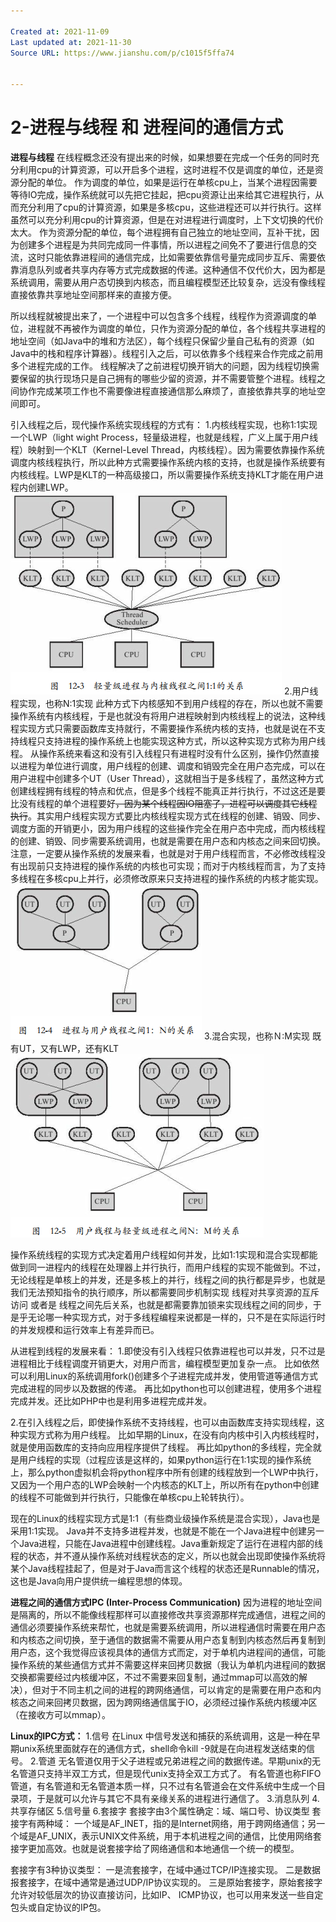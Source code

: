 ```yaml
---

Created at: 2021-11-09
Last updated at: 2021-11-30
Source URL: https://www.jianshu.com/p/c1015f5ffa74


---
```


# 2-进程与线程 和 进程间的通信方式


**进程与线程**
在线程概念还没有提出来的时候，如果想要在完成一个任务的同时充分利用cpu的计算资源，可以开启多个进程，这时进程不仅是调度的单位，还是资源分配的单位。
作为调度的单位，如果是运行在单核cpu上，当某个进程因需要等待IO完成，操作系统就可以先把它挂起，把cpu资源让出来给其它进程执行，从而充分利用了cpu的计算资源，如果是多核cpu，这些进程还可以并行执行。这样虽然可以充分利用cpu的计算资源，但是在对进程进行调度时，上下文切换的代价太大。
作为资源分配的单位，每个进程拥有自己独立的地址空间，互补干扰，因为创建多个进程是为共同完成同一件事情，所以进程之间免不了要进行信息的交流，这时只能依靠进程间的通信完成，比如需要依靠信号量完成同步互斥、需要依靠消息队列或者共享内存等方式完成数据的传递。这种通信不仅代价大，因为都是系统调用，需要从用户态切换到内核态，而且编程模型还比较复杂，远没有像线程直接依靠共享地址空间那样来的直接方便。

所以线程就被提出来了，一个进程中可以包含多个线程，线程作为资源调度的单位，进程就不再被作为调度的单位，只作为资源分配的单位，各个线程共享进程的地址空间（如Java中的堆和方法区），每个线程只保留少量自己私有的资源（如Java中的栈和程序计算器）。线程引入之后，可以依靠多个线程来合作完成之前用多个进程完成的工作。
线程解决了之前进程切换开销大的问题，因为线程切换需要保留的执行现场只是自己拥有的哪些少留的资源，并不需要管整个进程。线程之间协作完成某项工作也不需要像进程直接通信那么麻烦了，直接依靠共享的地址空间即可。

引入线程之后，现代操作系统实现线程的方式有：
1.内核线程实现，也称1:1实现
一个LWP（light wight Process，轻量级进程，也就是线程，广义上属于用户线程）映射到一个KLT（Kernel-Level Thread，内核线程）。因为需要依靠操作系统调度内核线程执行，所以此种方式需要操作系统内核的支持，也就是操作系统要有内核线程。LWP是KLT的一种高级接口，所以需要操作系统支持KLT才能在用户进程内创建LWP。
![unknown_filename.png](./_resources/2-进程与线程_和_进程间的通信方式.resources/unknown_filename.png)
2.用户线程实现，也称N:1实现
此种方式下内核感知不到用户线程的存在，所以也就不需要操作系统有内核线程，于是也就没有将用户进程映射到内核线程上的说法，这种线程实现方式只需要函数库支持就行，不需要操作系统内核的支持，也就是说在不支持线程只支持进程的操作系统上也能实现这种方式，所以这种实现方式称为用户线程。
从操作系统来看这和没有引入线程只有进程时没有什么区别，操作仍然直接以进程为单位进行调度，用户线程的创建、调度和销毁完全在用户态完成，可以在用户进程中创建多个UT（User Thread），这就相当于是多线程了，虽然这种方式创建线程拥有线程的特点和优点，但是多个线程不能真正并行执行，不过这还是要比没有线程的单个进程要好~~，因为某个线程因IO阻塞了，进程可以调度其它线程执行~~。其实用户线程实现方式要比内核线程实现方式在线程的创建、销毁、同步、调度方面的开销更小，因为用户线程的这些操作完全在用户态中完成，而内核线程的创建、销毁、同步需要系统调用，也就是需要在用户态和内核态之间来回切换。
注意，一定要从操作系统的发展来看，也就是对于用户线程而言，不必修改线程没有出现前只支持进程的操作系统的内核也可实现；而对于内核线程而言，为了支持多线程在多核cpu上并行，必须修改原来只支持进程的操作系统的内核才能实现。
![unknown_filename.1.png](./_resources/2-进程与线程_和_进程间的通信方式.resources/unknown_filename.1.png)
3.混合实现，也称Ｎ:M实现
既有UT，又有LWP，还有KLT
![unknown_filename.2.png](./_resources/2-进程与线程_和_进程间的通信方式.resources/unknown_filename.2.png)

操作系统线程的实现方式决定着用户线程如何并发，比如1:1实现和混合实现都能做到同一进程内的线程在处理器上并行执行，而用户线程的实现不能做到。不过，无论线程是单核上的并发，还是多核上的并行，线程之间的执行都是异步，也就是我们无法预知指令的执行顺序，所以都需要同步机制实现 线程对共享资源的互斥访问 或者是 线程之间先后关系，也就是都需要靠加锁来实现线程之间的同步，于是乎无论哪一种实现方式，对于多线程编程来说都是一样的，只不是在实际运行时的并发规模和运行效率上有差异而已。

从进程到线程的发展来看：
1.即使没有引入线程只依靠进程也可以并发，只不过是进程相比于线程调度开销更大，对用户而言，编程模型更加复杂一点。
比如依然可以利用Linux的系统调用fork()创建多个子进程完成并发，使用管道等通信方式完成进程的同步以及数据的传递。
再比如python也可以创建进程，使用多个进程完成并发。还比如PHP中也是利用多进程完成并发。

2.在引入线程之后，即使操作系统不支持线程，也可以由函数库支持实现线程，这种实现方式称为用户线程。
比如早期的Linux，在没有向内核中引入内核线程时，就是使用函数库的支持向应用程序提供了线程。
再比如python的多线程，完全就是用户线程的实现（过程应该是这样的，如果python运行在1:1实现的操作系统上，那么python虚拟机会将python程序中所有创建的线程放到一个LWP中执行，又因为一个用户态的LWP会映射一个内核态的KLT上，所以所有在python中创建的线程不可能做到并行执行，只能像在单核cpu上轮转执行）。

现在的Linux的线程实现方式是1:1（有些商业级操作系统是混合实现），Java也是采用1:1实现。
Java并不支持多进程并发，也就是不能在一个Java进程中创建另一个Java进程，只能在Java进程中创建线程。Java重新规定了运行在进程内部的线程的状态，并不遵从操作系统对线程状态的定义，所以也就会出现即使操作系统将某个Java线程挂起了，但是对于Java而言这个线程的状态还是Runnable的情况，这也是Java向用户提供统一编程思想的体现。

**进程之间的通信方式IPC (Inter-Process Communication)**
因为进程的地址空间是隔离的，所以不能像线程那样可以直接修改共享资源那样完成通信，进程之间的通信必须要操作系统来帮忙，也就是需要系统调用，所以进程通信时需要在用户态和内核态之间切换，至于通信的数据需不需要从用户态复制到内核态然后再复制到用户态，这个我觉得应该视具体的通信方式而定，对于单机内进程间的通信，可能操作系统的某些通信方式并不需要这样来回拷贝数据（我认为单机内进程间的数据交换都需要经过内核缓冲区，不过不需要来回复制，通过mmap可以高效的解决），但对于不同主机之间的进程的跨网络通信，可以肯定的是需要在用户态和内核态之间来回拷贝数据，因为跨网络通信属于IO，必须经过操作系统内核缓冲区（在接收方可以mmap）。

**Linux的IPC方式：**
1.信号
在Linux 中信号发送和捕获的系统调用，这是一种在早期unix系统里面就存在的通信方式，shell命令kill -9就是在向进程发送结束的信号。
2.管道
无名管道仅用于父子进程或兄弟进程之间的数据传递。早期unix的无名管道只支持半双工方式，但是现代unix支持全双工方式了。
有名管道也称FIFO管道，有名管道和无名管道本质一样，只不过有名管道会在文件系统中生成一个目录项，于是就可以允许与其它不具有亲缘关系的进程进行通信了。
3.消息队列
4.共享存储区
5.信号量
6.套接字
套接字由3个属性确定：域、端口号、协议类型
套接字有两种域：
一个域是AF\_INET，指的是Internet网络，用于跨网络通信；另一个域是AF\_UNIX，表示UNIX文件系统，用于本机进程之间的通信，比使用网络套接字更加高效。也就是说套接字给了网络通信和本地通信一个统一的模型。

套接字有3种协议类型：
一是流套接字，在域中通过TCP/IP连接实现。
二是数据报套接字，在域中通常是通过UDP/IP协议实现的。
三是原始套接字，原始套接字允许对较低层次的协议直接访问，比如IP、 ICMP协议，也可以用来发送一些自定包头或自定协议的IP包。

